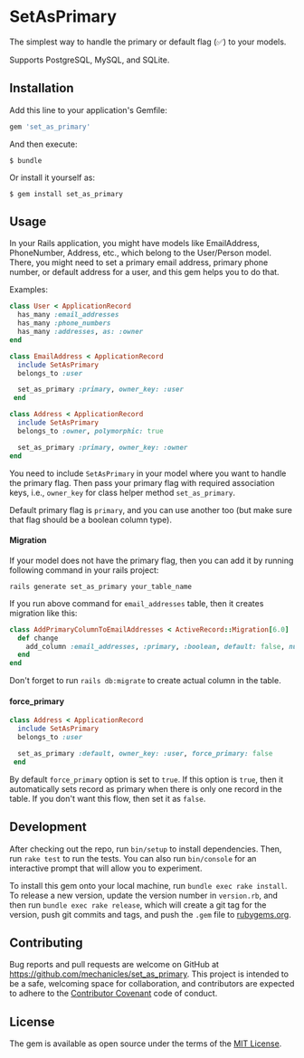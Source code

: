# SetAsPrimary

The simplest way to handle the primary or default flag (:white_check_mark:) to
your models.

Supports PostgreSQL, MySQL, and SQLite.

## Installation

Add this line to your application's Gemfile:

```ruby
gem 'set_as_primary'
```

And then execute:

    $ bundle

Or install it yourself as:

    $ gem install set_as_primary

## Usage

In your Rails application, you might have models like EmailAddress, PhoneNumber,
Address, etc., which belong to the User/Person model. There, you might need to
set a primary email address, primary phone number, or default address for a user,
and this gem helps you to do that.

Examples:

```ruby
class User < ApplicationRecord
  has_many :email_addresses
  has_many :phone_numbers
  has_many :addresses, as: :owner
end

class EmailAddress < ApplicationRecord
  include SetAsPrimary
  belongs_to :user

  set_as_primary :primary, owner_key: :user
 end

class Address < ApplicationRecord
  include SetAsPrimary
  belongs_to :owner, polymorphic: true

  set_as_primary :primary, owner_key: :owner
end
``` 

You need to include `SetAsPrimary` in your model where you want to handle the primary flag. 
Then pass your primary flag with required association keys, i.e., `owner_key` for  class helper method `set_as_primary`.

Default primary flag is `primary`, and you can use another too (but make sure that flag should be a boolean column type).

#### Migration

If your model does not have the primary flag, then you can add it by running following command in your rails project:

```ssh
rails generate set_as_primary your_table_name
```

If you run above command for `email_addresses` table, then it creates migration like this:

```ruby
class AddPrimaryColumnToEmailAddresses < ActiveRecord::Migration[6.0]
  def change
    add_column :email_addresses, :primary, :boolean, default: false, null: false
  end
end
```
Don't forget to run `rails db:migrate` to create actual column in the table.

#### force_primary

```ruby
class Address < ApplicationRecord
  include SetAsPrimary
  belongs_to :user

  set_as_primary :default, owner_key: :user, force_primary: false
 end
```

By default `force_primary` option is set to `true`. If this option is `true`, then it automatically sets record as primary when
there is only one record in the table. If you don't want this flow, then set it as `false`.

## Development

After checking out the repo, run `bin/setup` to install dependencies. Then, run `rake test` to run the tests. You can also run `bin/console` for an interactive prompt that will allow you to experiment.

To install this gem onto your local machine, run `bundle exec rake install`. To release a new version, update the version number in `version.rb`, and then run `bundle exec rake release`, which will create a git tag for the version, push git commits and tags, and push the `.gem` file to [rubygems.org](https://rubygems.org).

## Contributing

Bug reports and pull requests are welcome on GitHub at https://github.com/mechanicles/set_as_primary. This project is intended to be a safe, welcoming space for collaboration, and contributors are expected to adhere to the [Contributor Covenant](http://contributor-covenant.org) code of conduct.

## License

The gem is available as open source under the terms of the [MIT License](https://opensource.org/licenses/MIT).